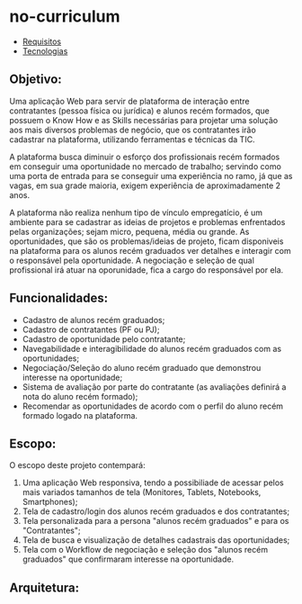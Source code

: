 # no-curriculum

* [Requisitos](requisitos.md)
* [Tecnologias](tecnologias.md)

## Objetivo:

Uma aplicação Web para servir de plataforma de interação entre contratantes (pessoa física ou jurídica) e alunos recém formados, que possuem o Know How e as Skills necessárias para projetar uma solução aos mais diversos problemas de negócio, que os contratantes irão cadastrar na plataforma, utilizando ferramentas e técnicas da TIC.

A plataforma busca diminuir o esforço dos profissionais recém formados em conseguir uma oportunidade no mercado de trabalho; servindo como uma porta de entrada para se conseguir uma experiência no ramo, já que as vagas, em sua grade maioria, exigem experiência de aproximadamente 2 anos.

A plataforma não realiza nenhum tipo de vínculo empregatício, é um ambiente para se cadastrar as ideias de projetos e problemas enfrentados pelas organizações; sejam micro, pequena, média ou grande. As oportunidades, que são os problemas/ideias de projeto, ficam disponiveis na plataforma para os alunos recém graduados ver detalhes e interagir com o responsável pela oportunidade. A negociação e seleção de qual profissional irá atuar na oporunidade, fica a cargo do responsável por ela.

## Funcionalidades:
* Cadastro de alunos recém graduados;
* Cadastro de contratantes (PF ou PJ);
* Cadastro de oportunidade pelo contratante;
* Navegabilidade e interagibilidade do alunos recém graduados com as oportunidades;
* Negociação/Seleção do aluno recém graduado que demonstrou interesse na oportunidade;
* Sistema de avaliação por parte do contratante (as avaliações definirá a nota do aluno recém formado);
* Recomendar as oportunidades de acordo com o perfil do aluno recém formado logado na plataforma.

## Escopo:

O escopo deste projeto contempará:

1. Uma aplicação Web responsiva, tendo a possibiliade de acessar pelos mais variados tamanhos de tela (Monitores, Tablets, Notebooks, Smartphones);
2. Tela de cadastro/login dos alunos recém graduados e dos contratantes;
3. Tela personalizada para a persona "alunos recém graduados" e para os "Contratantes";
4. Tela de busca e visualização de detalhes cadastrais das oportunidades;
5. Tela com o Workflow de negociação e seleção dos "alunos recém graduados" que confirmaram interesse na oportunidade.

## Arquitetura:
